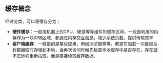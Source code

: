 ## 缓存概念  
经过分类，可以将缓存分为：  
+ **硬件缓存**：一般指机器上的CPU、硬盘等等组件的缓存区间，一般是利用的内存作为一块中转区域，都通过内存交互信息，减少系统负载，提供传输效率  
+ **客户端缓存**：一般指的是某些应用，例如浏览器等等，都是在加载一次数据后将数据临时存储到本地，当再次访问时候先检查本地缓存中是否存在，存在就不去远程重新拉取，而是直接读取缓存数据，